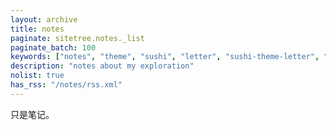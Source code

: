 ```yaml
---
layout: archive
title: notes
paginate: sitetree.notes._list
paginate_batch: 100
keywords: ["notes", "theme", "sushi", "letter", "sushi-theme-letter", "ssushi", "demo", "blog", "generator", "nth233"]
description: "notes about my exploration"
nolist: true
has_rss: "/notes/rss.xml"
---
```


只是笔记。
